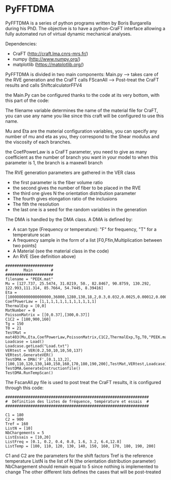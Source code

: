 # PyFFTDMA
PyFFTDMA is a series of python programs written by Boris Burgarella during his PhD.
The objective is to have a python-CraFT interface allowing a fully automated run of virtual dynamic mechanical analyses.

Dependencies:
- CraFT (http://craft.lma.cnrs-mrs.fr/)
- numpy (http://www.numpy.org/)
- matplotlib (https://matplotlib.org/)

PyFFTDMA is divided in two main components:
Main.py --> takes care of the RVE generation and the CraFT calls
FScanAll --> Post-treat the CraFT results and calls ShiftcalculatorFFV4

the Main.Py can be configured thanks to the code at its very bottom, with this part of the code:

The filename variable determines the name of the material file for CraFT, you can use any name you like since this craft will be configured 
to use this name.

Mu and Eta are the material configuration variables, you can specify any number of mu and eta as you, they correspond to the 
Shear modulus and the viscosity of each branches.

the CoefPowerLaw is a CraFT parameter, you need to give as many coefficient as the number of branch you want in your model
to when this parameter is 1, the branch is a maxewll branch

The RVE generation parameters are gathered in the VER class
- the first parameter is the fiber volume ratio
- the second gives the number of fiber to be placed in the RVE
- the third one gives N the orientation distribution parameter
- The fourth gives elongation ratio of the inclusions
- The fith the resolution
- the last one is a seed for the random variables in the generation

The DMA is handled by the DMA class.
A DMA is defined by:
  - A scan type (Frequency or temperature): "F" for frequency, "T" for a temperature scan
  - A frequency sample in the form of a list [F0,Ffin,Multiplication between two points]
  - A Material (see the material class in the code)
  - An RVE (See definition above)

```
#####################
#       Main        #
#####################
filename = "PEEK.mat" 
Mu = [127.737, 25.5474, 31.0219, 50., 82.8467, 90.8759, 130.292, 122.993,111.314, 85.7664, 54.7445, 8.39416]
Eta = [1000000000000000000,36000,1280,130,18,2,0.3,0.032,0.0025,0.00012,0.00001,0.0000001]
CoefPowerLaw = [1,1,1,1,1,1,1,1,1,1,1,1]
ThermalExp = [0,0]
MatNumber = 0
PoissonMatrix = [[0,0.37],[300,0.37]]
C1C2 = [180,900,160]
Tg = 150
T0 = 21
TestMat = mat403(Mu,Eta,CoefPowerLaw,PoissonMatrix,C1C2,ThermalExp,Tg,T0,"PEEK.mat")
Loadcase = Load()
Loadcase.getLoad("Load.txt")
VERtest = VER(0.2,50,10,10,50,137)
VERtest.GenerateVER() 
TestDMA = DMA('F',[0.1,13,2],[100,110,120,130,140,150,160,170,180,190,200],TestMat,VERtest,Loadcase)
TestDMA.GenerateInstructionfile()
TestDMA.RunTempScan()
```

The FscanAll.py file is used to post treat the CraFT results, it is configured through this code:
```
###############################################################
#  Définition des listes de fréquence, température et essais  #
###############################################################

C1 = 180
C2 = 900
Tref = 160
ListN = [10]
NbChargements = 5
ListEssais = [10,20]
ListFreq = [0.1, 0.2, 0.4, 0.8, 1.6, 3.2, 6.4,12.8]
ListTemp = [100, 110, 120, 130, 140, 150, 160, 170, 180, 190, 200]
```

C1 and C2 are the parameters for the shift factors
Tref is the reference temperature
ListN is the list of N (the orientation distribution parameter)
NbChargement should remain equal to 5 since nothing is implemented to change
The other different lists defines the cases that will be post-treated
